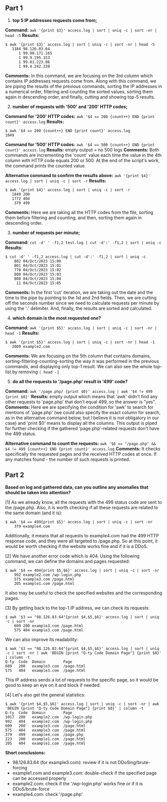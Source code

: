 ## Part 1

1.  **top 5 IP addresses requests come from;**

**Command:** ```awk '{print $3}' access.log | sort | uniq -c | sort -nr | head -5```
**Results:** 
```
$ awk '{print $3}' access.log | sort | uniq -c | sort -nr | head -5
   1184 98.126.83.64
      1 99.90.171.165
      1 99.9.195.153
      1 99.81.223.86
      1 99.4.242.220
```
**Comments:** In this command, we are focusing on the 3rd column which contains IP addresses requests come from. Along with this command, we are piping the results of the previous commands, sorting the IP addresses in a numerical order, filtering and counting the sorted values, sorting them again in descending order, and finally, cutting and showing top-5 results.      

2.  **number of requests with '500' and '200' HTTP codes;**

**Command for '200' HTTP codes:** ```awk '$4 == 200 {count++} END {print count}' access.log```
**Results:** 
```
$ awk '$4 == 200 {count++} END {print count}' access.log
1849
```
**Command for '500' HTTP codes:** ```awk '$4 == 500 {count++} END {print count}' access.log```
**Results:** empty output = no 500 logs
**Comments:** Both commands are incrementing the 'count' value each time the value in the 4th column with HTTP code equals 200 or 500. At the end of the script's work, the command prints the counted value.

**Alternative command to confirm the results above:** ```awk '{print $4}' access.log | sort | uniq -c | sort -r```
**Results:** 
```
$ awk '{print $4}' access.log | sort | uniq -c | sort -r
   1849 200
   1772 404
    379 499
```
**Comments:** Here we are taking all the HTTP codes from the file, sorting them before filtering and counting, and then, sorting them again in descending order.

3.  **number of requests per minute;**

**Command:** ```cut -d' ' -f1,2 test.log | cut -d':' -f1,2 | sort | uniq -c```
**Results:** 
```
$ cut -d' ' -f1,2 access.log | cut -d':' -f1,2 | sort | uniq -c
    802 04/Oct/2023 15:00
    801 04/Oct/2023 15:01
    778 04/Oct/2023 15:02
    800 04/Oct/2023 15:03
    808 04/Oct/2023 15:04
     11 04/Oct/2023 15:05
```
**Comments:** In the first 'cut' iteration, we are taking out the date and the time to the pipe by pointing to the 1st and 2nd fields. Then, we are cutting off the seconds number since we need to calculate requests per minute by using the ':' delimiter. And, finally, the results are sorted and calculated.

4.  **which domain is the most requested one?**

**Command:** ```awk '{print $5}' access.log | sort | uniq -c | sort -nr | head -1```
**Results:** 
```
$ awk '{print $5}' access.log | sort | uniq -c | sort -nr | head -1
   2009 example2.com
```
**Comments:** We are focusing on the 5th column that contains domains, sorting-filtering-counting-sorting the way it was performed in the previous commands, and displaying only top-1 result. We can also see the whole top-list by removing ```| head -1```

5. **do all the requests to '/page.php' result in '499' code?**

**Command:** ```awk '/page.php/ {print $0}' access.log | awk '$4 != 499 {print $0}'```
**Results:** empty output which means that 'awk' didn't find any other requests to 'page.php' that don't equal 499, so the answer is "yes".
**Comments:** Here we are specifying the condition for 'awk' to search for mentions of 'page.php' (we could also specify the exact column for search, as in the alternative command below, but I believe it is not obligatory in our case) and  'print $0' means to display all the columns. This output is piped for further checking if the gathered 'page.php'-related requests don't have the 499 status.

**Alternative command to count the requests:** ```awk '$6 == "/page.php" && $4 != 499 {count++} END {print count}' access.log```
**Comments:** It checks specifically the requested pages and the received HTTP codes at once. If any matches found - the number of such requests is printed.

## Part 2
**Based on log and gathered data, can you outline any anomalies that should be taken into attention?**

[1] As we already know, all the requests with the 499 status code are sent to the /page.php. Also, it is worth checking if all these requests are related to the same domain (and it is):
```
$ awk '$4 == 499{print $5}' access.log | sort | uniq -c | sort -nr
    379 example4.com
```
Additionally, it means that all requests to example4.com had the 499 HTTP response code, and they were all targeted to /page.php. So at this point, it would be worth checking if the website works fine and if it is a DDoS.

[2] We have another error code which is 404. Using the following command, we can define the domains and pages requested: 
```
$ awk '$4 == 404{print $5,$6}' access.log | sort | uniq -c | sort -nr
    992 example2.com /wp-login.php
    575 example3.com /page.html
    205 example1.com /page.html
```
It also may be useful to check the specified websites and the corresponding pages. 

[3] By getting back to the top-1 IP address, we can check its requests: 
```
$ awk '$3 == "98.126.83.64"{print $4,$5,$6}' access.log | sort | uniq -c | sort -nr
    609 200 example3.com /page.html
    575 404 example3.com /page.html
```
We can also improve its readability:
```
$ awk '$3 == "98.126.83.64"{print $4,$5,$6}' access.log | sort | uniq -c | sort -nr | awk 'BEGIN {print "Q-ty Code Domain Page"} {print $0}' | column -t
Q-ty  Code  Domain        Page
609   200   example3.com  /page.html
575   404   example3.com  /page.html
```
This IP address sends a lot of requests to the specific page, so it would be good to keep an eye on it and block if needed.

[4] Let's also get the general statistics:
```
$ awk '{print $4,$5,$6}' access.log | sort | uniq -c | sort -nr | awk 'BEGIN {print "Q-ty Code Domain Page"} {print $0}' | column -t
Q-ty  Code  Domain        Page
1017  200   example2.com  /wp-login.php
992   404   example2.com  /wp-login.php
609   200   example3.com  /page.html
575   404   example3.com  /page.html
379   499   example4.com  /page.php
223   200   example1.com  /page.html
205   404   example1.com  /page.html
```

**Short conclusions:**
- 98.126.83.64 (for example3.com): review if it is not DDoSing/brute-forcing
- example1.com and example3.com: double-check if the specified page can be accessed properly
- example2.com: check if the '/wp-login.php' works fine or if it is DDoS/brute-force
- example4.com: check '/page.php'